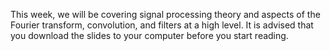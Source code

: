 This week, we will be covering signal processing theory and aspects of the Fourier transform, convolution, and filters at a high level. It is advised that you download the slides to your computer before you start reading.

